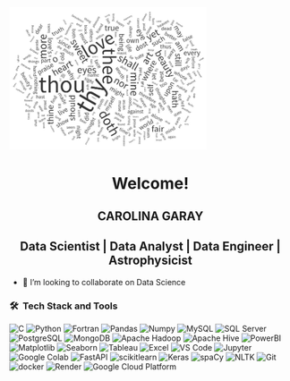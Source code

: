<!-- NUBE -->
<picture> 
  <img alt="Data" src="soneto_shakespeare.jpeg" width="70%" > 
</picture>

<h1 align="center"> Welcome! </h1> 

<h2 align="center">
CAROLINA GARAY
</h2>

<h2 align="center">
Data Scientist | Data Analyst | Data Engineer | Astrophysicist
</h2>

- 👯 I’m looking to collaborate on Data Science

### 🛠 &nbsp;Tech Stack and Tools
![C](https://img.shields.io/badge/C-00599C?style=flat&labelColor=00599C&logoColor=white)
 ![Python](https://img.shields.io/badge/-Python-05122A?style=flat&logo=python) ![Fortran](https://img.shields.io/badge/-Fortran-734F96?style=flat) 
 ![Pandas](https://img.shields.io/badge/-Pandas-05122A?style=flat&logo=pandas)
  ![Numpy](https://img.shields.io/badge/-Numpy-05122A?style=flat&logo=numpy)
  ![MySQL](https://img.shields.io/badge/-MySQL-05122A?style=flat&logo=mysql)
  ![SQL Server](https://img.shields.io/badge/Microsoft%20SQL%20Server-05122A?style=flat&logo=microsoft%20sql%20server)
  ![PostgreSQL](https://img.shields.io/badge/-PostgreSQL-05122A?style=flat&logo=postgresql)
  ![MongoDB](https://img.shields.io/badge/-MongoDB-05122A?style=flat&logo=mongodb)
  ![Apache Hadoop](https://img.shields.io/badge/-Apache%20Hadoop-05122A?style=flat&logo=apachehadoop)
  ![Apache Hive](https://img.shields.io/badge/-Apache%20Hive-05122A?style=flat&logo=hive)
  ![PowerBI](https://img.shields.io/badge/-Power%20BI-05122A?style=flat&logo=powerbi)
  ![Matplotlib](https://img.shields.io/badge/-Matplotlib-05122A?style=flat&logo=matplotlib&logoColor=white)
  ![Seaborn](https://img.shields.io/badge/-Seaborn-05122A?style=flat&logo=seaborn&logoColor=white)
  ![Tableau](https://img.shields.io/badge/-Tableau-05122A?style=flat&logo=tableau)
  ![Excel](https://img.shields.io/badge/-Microsoft%20Excel-05122A?style=flat&logo=microsoft%20excel)
  ![VS Code](https://img.shields.io/badge/-VS%20Code-007ACC?style=flat&logo=visual-studio-code&logoColor=white)
  ![Jupyter](https://img.shields.io/badge/-Jupyter-05122A?style=flat&logo=jupyter)
  ![Google Colab](https://img.shields.io/badge/-Google%20Colab-05122A?style=flat&logo=googlecolab)
  ![FastAPI](https://img.shields.io/badge/-FastAPI-05122A?style=flat&logo=fastapi)
  ![scikitlearn](https://img.shields.io/badge/-Scikit%20learn-05122A?style=flat&logo=scikitlearn)
  ![Keras](https://img.shields.io/badge/-Keras-05122A?style=flat&logo=keras)
  ![spaCy](https://img.shields.io/badge/-spaCy-05122A?style=flat&logo=spacy)
  ![NLTK](https://img.shields.io/badge/-NLTK-05122A?style=flat&logo=nltk)
  ![Git](https://img.shields.io/badge/-Git-05122A?style=flat&logo=git)
  ![docker](https://img.shields.io/badge/-Docker-05122A?style=flat&logo=docker)
  ![Render](https://img.shields.io/badge/-Render-05122A?style=flat&logo=render)
  ![Google Cloud Platform](https://img.shields.io/badge/-Google%20Cloud%20Platform-05122A?style=flat&logo=google%20cloud&logoColor=white)
  

